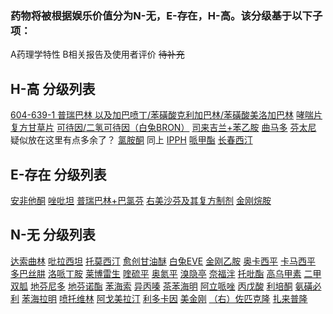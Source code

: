 ### 药物将被根据娱乐价值分为N-无，E-存在，H-高。该分级基于以下子项：
A药理学特性
B相关报告及使用者评价
~~待补充~~

## H-高 分级列表
[604-639-1 普瑞巴林 以及加巴喷丁/苯磺酸克利加巴林/苯磺酸美洛加巴林](https://www.overdose.day/od%E8%8D%AF%E7%89%A9/268.html "604-639-1 普瑞巴林 以及加巴喷丁/苯磺酸克利加巴林/苯磺酸美洛加巴林")
[哮喘片](https://www.overdose.day/od%E8%8D%AF%E7%89%A9/51.html "哮喘片")
[复方甘草片](https://www.overdose.day/od%E8%8D%AF%E7%89%A9/47.html "复方甘草片")
[可待因/二氢可待因（白兔BRON）](https://www.overdose.day/od%E8%8D%AF%E7%89%A9/46.html "可待因/二氢可待因（白兔BRON）")
[司来吉兰+苯乙胺](https://www.overdose.day/od%E8%8D%AF%E7%89%A9/49.html "司来吉兰+苯乙胺")
[曲马多](https://www.overdose.day/%E5%85%B6%E4%BB%96%E8%8D%AF%E7%89%A9/90.html "曲马多")
[芬太尼](https://www.overdose.day/%E5%85%B6%E4%BB%96%E8%8D%AF%E7%89%A9/112.html "芬太尼") 疑似放在这里有点多余了？
[氯胺酮](https://www.overdose.day/%E5%85%B6%E4%BB%96%E8%8D%AF%E7%89%A9/91.html "氯胺酮") 同上
[IPPH](https://www.overdose.day/ADHD%E8%8D%AF%E7%89%A9/84.html "IPPH")
[哌甲酯](https://www.overdose.day/ADHD%E8%8D%AF%E7%89%A9/82.html "哌甲酯")
[长春西汀](https://www.overdose.day/ADHD%E8%8D%AF%E7%89%A9/81.html "长春西汀")
## E-存在 分级列表
[安非他酮](https://www.overdose.day/od%E8%8D%AF%E7%89%A9/50.html "安非他酮")
[唑吡坦](https://www.overdose.day/Z%E8%8D%AF%E7%89%A9/60.html "唑吡坦")
[普瑞巴林+巴氯芬](https://www.overdose.day/od%E8%8D%AF%E7%89%A9/48.html "普瑞巴林+巴氯芬")
[右美沙芬及其复方制剂](https://www.overdose.day/od%E8%8D%AF%E7%89%A9/44.html "右美沙芬及其复方制剂")
[金刚烷胺](https://www.overdose.day/od%E8%8D%AF%E7%89%A9/76.html "金刚烷胺")
## N-无 分级列表
[达索曲林](https://www.overdose.day/ADHD%E8%8D%AF%E7%89%A9/83.html "达索曲林")
[吡拉西坦](https://www.overdose.day/ADHD%E8%8D%AF%E7%89%A9/92.html "吡拉西坦")
[托莫西汀](https://www.overdose.day/ADHD%E8%8D%AF%E7%89%A9/97.html "托莫西汀")
[愈创甘油醚](https://www.overdose.day/%E5%85%B6%E4%BB%96%E8%8D%AF%E7%89%A9/52.html "愈创甘油醚")
[白兔EVE](https://www.overdose.day/%E5%85%B6%E4%BB%96%E8%8D%AF%E7%89%A9/54.html "白兔EVE")
[金刚乙胺](https://www.overdose.day/%E5%85%B6%E4%BB%96%E8%8D%AF%E7%89%A9/55.html "金刚乙胺")
[奥卡西平](http://https://www.overdose.day/%E5%85%B6%E4%BB%96%E8%8D%AF%E7%89%A9/56.html "奥卡西平")
[卡马西平](https://www.overdose.day/%E5%85%B6%E4%BB%96%E8%8D%AF%E7%89%A9/57.html "卡马西平")
[多巴丝肼](https://www.overdose.day/%E5%85%B6%E4%BB%96%E8%8D%AF%E7%89%A9/58.html "多巴丝肼")
[洛哌丁胺](https://www.overdose.day/%E5%85%B6%E4%BB%96%E8%8D%AF%E7%89%A9/59.html "洛哌丁胺")
[莱博雷生](https://www.overdose.day/%E5%85%B6%E4%BB%96%E8%8D%AF%E7%89%A9/63.html "莱博雷生")
[喹硫平](https://www.overdose.day/%E5%85%B6%E4%BB%96%E8%8D%AF%E7%89%A9/64.html "喹硫平")
[奥氮平](https://www.overdose.day/%E5%85%B6%E4%BB%96%E8%8D%AF%E7%89%A9/65.html "奥氮平")
[溴隐亭](https://www.overdose.day/%E5%85%B6%E4%BB%96%E8%8D%AF%E7%89%A9/66.html "溴隐亭")
[奈福泮](https://www.overdose.day/%E5%85%B6%E4%BB%96%E8%8D%AF%E7%89%A9/67.html "奈福泮")
[托吡酯](https://www.overdose.day/%E5%85%B6%E4%BB%96%E8%8D%AF%E7%89%A9/68.html "托吡酯")
[高乌甲素](https://www.overdose.day/%E5%85%B6%E4%BB%96%E8%8D%AF%E7%89%A9/77.html "高乌甲素")
[二甲双胍](https://www.overdose.day/%E5%85%B6%E4%BB%96%E8%8D%AF%E7%89%A9/80.html "二甲双胍")
[地芬尼多](https://www.overdose.day/%E5%85%B6%E4%BB%96%E8%8D%AF%E7%89%A9/93.html "地芬尼多")
[地芬诺酯](https://www.overdose.day/%E5%85%B6%E4%BB%96%E8%8D%AF%E7%89%A9/94.html "地芬诺酯")
[苯海索](https://www.overdose.day/%E5%85%B6%E4%BB%96%E8%8D%AF%E7%89%A9/95.html "苯海索")
[异丙嗪](https://www.overdose.day/%E5%85%B6%E4%BB%96%E8%8D%AF%E7%89%A9/96.html "异丙嗪")
[茶苯海明](https://www.overdose.day/%E5%85%B6%E4%BB%96%E8%8D%AF%E7%89%A9/98.html "茶苯海明")
[阿立哌唑](https://www.overdose.day/%E5%85%B6%E4%BB%96%E8%8D%AF%E7%89%A9/100.html "阿立哌唑")
[丙戊酸](https://www.overdose.day/%E5%85%B6%E4%BB%96%E8%8D%AF%E7%89%A9/101.html "丙戊酸")
[利培酮](https://www.overdose.day/%E5%85%B6%E4%BB%96%E8%8D%AF%E7%89%A9/102.html "利培酮")
[氨磺必利](https://www.overdose.day/%E5%85%B6%E4%BB%96%E8%8D%AF%E7%89%A9/103.html "氨磺必利")
[苯海拉明](https://www.overdose.day/%E5%85%B6%E4%BB%96%E8%8D%AF%E7%89%A9/104.html "苯海拉明")
[喷托维林](https://www.overdose.day/%E5%85%B6%E4%BB%96%E8%8D%AF%E7%89%A9/188.html "喷托维林")
[阿戈美拉汀](https://www.overdose.day/%E5%85%B6%E4%BB%96%E8%8D%AF%E7%89%A9/197.html "阿戈美拉汀")
[利多卡因](https://www.overdose.day/%E5%85%B6%E4%BB%96%E8%8D%AF%E7%89%A9/256.html "利多卡因")
[美金刚](https://www.overdose.day/%E5%85%B6%E4%BB%96%E8%8D%AF%E7%89%A9/267.html "美金刚")
[（右）佐匹克隆](https://www.overdose.day/Z%E8%8D%AF%E7%89%A9/62.html "（右）佐匹克隆")
[扎来普隆](https://www.overdose.day/Z%E8%8D%AF%E7%89%A9/61.html "扎来普隆")
